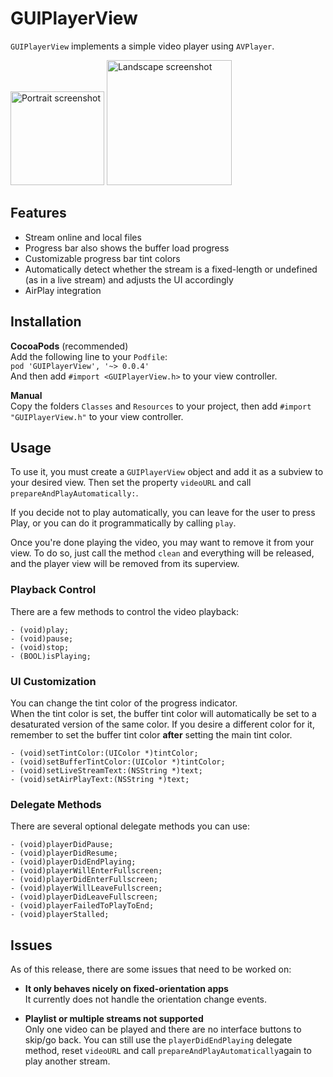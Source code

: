 # GUIPlayerView
`GUIPlayerView` implements a simple video player using `AVPlayer`.

<img src="portrait.png" alt="Portrait screenshot" style="height:150px">

<img src="landscape.png" alt="Landscape screenshot" style="width:200px">

## Features
* Stream online and local files
* Progress bar also shows the buffer load progress
* Customizable progress bar tint colors
* Automatically detect whether the stream is a fixed-length or undefined (as in a live stream) and adjusts the UI accordingly
* AirPlay integration

## Installation
**CocoaPods** (recommended)  
Add the following line to your `Podfile`:  
`pod 'GUIPlayerView', '~> 0.0.4'`  
And then add `#import <GUIPlayerView.h>` to your view controller.

**Manual**  
Copy the folders `Classes` and `Resources` to your project, then add `#import "GUIPlayerView.h"` to your view controller.
## Usage
To use it, you must create a `GUIPlayerView` object and add it as a subview to your desired view.
Then set the property `videoURL` and call `prepareAndPlayAutomatically:`.

If you decide not to play automatically, you can leave for the user to press Play, or you can do it programmatically by calling `play`.

Once you're done playing the video, you may want to remove it from your view. To do so, just call the method `clean` and everything will be released, and the player view will be removed from its superview.

### Playback Control
There are a few methods to control the video playback:
```obj-c
- (void)play;
- (void)pause;
- (void)stop;
- (BOOL)isPlaying;
```

### UI Customization
You can change the tint color of the progress indicator.  
When the tint color is set, the buffer tint color will automatically be set to a desaturated version of the same color. If you desire a different color for it, remember to set the buffer tint color **after** setting the main tint color.
```obj-c
- (void)setTintColor:(UIColor *)tintColor;
- (void)setBufferTintColor:(UIColor *)tintColor;
- (void)setLiveStreamText:(NSString *)text;
- (void)setAirPlayText:(NSString *)text;
```
### Delegate Methods
There are several optional delegate methods you can use:
```obj-c
- (void)playerDidPause;
- (void)playerDidResume;
- (void)playerDidEndPlaying;
- (void)playerWillEnterFullscreen;
- (void)playerDidEnterFullscreen;
- (void)playerWillLeaveFullscreen;
- (void)playerDidLeaveFullscreen;
- (void)playerFailedToPlayToEnd;
- (void)playerStalled;
```

## Issues
As of this release, there are some issues that need to be worked on:

* **It only behaves nicely on fixed-orientation apps**  
It currently does not handle the orientation change events.

* **Playlist or multiple streams not supported**  
Only one video can be played and there are no interface buttons to skip/go back. You can still use the `playerDidEndPlaying` delegate method, reset `videoURL` and call `prepareAndPlayAutomatically`again to play another stream.
